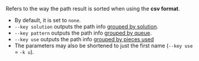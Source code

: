 Refers to the way the path result is sorted when using the **csv format**.
- By default, it is set to `none`.
- `--key solution` outputs the path info <u>grouped by solution</u>.
- `--key pattern` outputs the path info <u>grouped by queue</u>.
- `--key use` outputs the path info <u>grouped by pieces used</u>
- The parameters may also be shortened to just the first name (`--key use` = `-k u`).